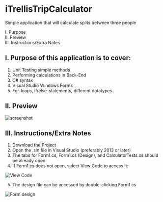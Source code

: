 # iTrellisTripCalculator
Simple application that will calculate splits between three people

  I. Purpose  
  II. Preview  
  III. Instructions/Extra Notes

## I. Purpose of this application is to cover:
1. Unit Testing simple methods
2. Performing calculations in Back-End
3. C# syntax
4. Visual Studio Windows Forms
5. For-loops, if/else-statements, different datatypes

## II. Preview
![screenshot](https://i.imgur.com/K8wyWda.png)


## III. Instructions/Extra Notes
1. Download the Project
2. Open the .sln file in Visual Studio (preferably 2013 or later)
3. The tabs for Form1.cs, Form1.cs (Design), and CalculatorTests.cs should be already open
4. If Form1.cs does not open, select View Code to access it:

![View Code](https://i.imgur.com/RLq9at5.png)

5. The design file can be accessed by double-clicking Form1.cs

![Form design](https://i.imgur.com/06CKZBD.png)
